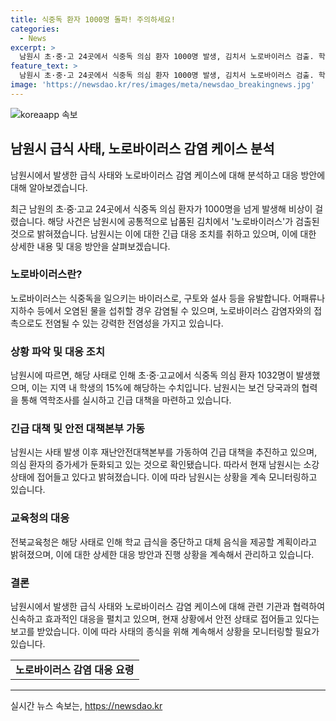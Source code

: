 ```yaml
---
title: 식중독 환자 1000명 돌파! 주의하세요!
categories:
  - News
excerpt: >
  남원시 초·중·고 24곳에서 식중독 의심 환자 1000명 발생, 김치서 노로바이러스 검출. 학교에 공급된 김치에서 노로바이러스 발견되어 금지 및 회수 조치. 노로바이러스는 구토와 설사를 유발하는 식중독 원인으로, 감염자 증가에 따라 학교 조치 및 신고 발생. 관련 학교들은 일시 휴업 및 수업 단축, 재량적 기말고사 연기 등의 조치를 취하고 있으며, 해당 환자들의 수가 감소 추세로 전방위 대응이 진행 중임을 밝혔다.
feature_text: >
  남원시 초·중·고 24곳에서 식중독 의심 환자 1000명 발생, 김치서 노로바이러스 검출. 학교에 공급된 김치에서 노로바이러스 발견되어 금지 및 회수 조치. 노로바이러스는 구토와 설사를 유발하는 식중독 원인으로, 감염자 증가에 따라 학교 조치 및 신고 발생. 관련 학교들은 일시 휴업 및 수업 단축, 재량적 기말고사 연기 등의 조치를 취하고 있으며, 해당 환자들의 수가 감소 추세로 전방위 대응이 진행 중임을 밝혔다.
image: 'https://newsdao.kr/res/images/meta/newsdao_breakingnews.jpg'
---
```


<p><img src="https://newsdao.kr/res/images/meta/newsdao_breakingnews.jpg" alt="koreaapp 속보" /></p>

<h2 data-ke-size="size26">남원시 급식 사태, 노로바이러스 감염 케이스 분석</h2>

<p>남원시에서 발생한 급식 사태와 노로바이러스 감염 케이스에 대해 분석하고 대응 방안에 대해 알아보겠습니다.</p>

<p data-ke-size="size16">최근 남원의 초·중·고교 24곳에서 식중독 의심 환자가 1000명을 넘게 발생해 비상이 걸렸습니다. 해당 사건은 남원시에 공통적으로 납품된 김치에서 '노로바이러스'가 검출된 것으로 밝혀졌습니다. 남원시는 이에 대한 긴급 대응 조치를 취하고 있으며, 이에 대한 상세한 내용 및 대응 방안을 살펴보겠습니다.</p>

<h3><b>노로바이러스란?</b></h3>

<p data-ke-size="size16">노로바이러스는 식중독을 일으키는 바이러스로, 구토와 설사 등을 유발합니다. 어패류나 지하수 등에서 오염된 물을 섭취할 경우 감염될 수 있으며, 노로바이러스 감염자와의 접촉으로도 전염될 수 있는 강력한 전염성을 가지고 있습니다.</p>

<h3><b>상황 파악 및 대응 조치</b></h3>

<p data-ke-size="size16">남원시에 따르면, 해당 사태로 인해 초·중·고교에서 식중독 의심 환자 1032명이 발생했으며, 이는 지역 내 학생의 15%에 해당하는 수치입니다. 남원시는 보건 당국과의 협력을 통해 역학조사를 실시하고 긴급 대책을 마련하고 있습니다.</p>

<h3><b>긴급 대책 및 안전 대책본부 가동</b></h3>

<p data-ke-size="size16">남원시는 사태 발생 이후 재난안전대책본부를 가동하여 긴급 대책을 추진하고 있으며, 의심 환자의 증가세가 둔화되고 있는 것으로 확인됐습니다. 따라서 현재 남원시는 소강 상태에 접어들고 있다고 밝혀졌습니다. 이에 따라 남원시는 상황을 계속 모니터링하고 있습니다.</p>

<h3><b>교육청의 대응</b></h3>

<p data-ke-size="size16">전북교육청은 해당 사태로 인해 학교 급식을 중단하고 대체 음식을 제공할 계획이라고 밝혀졌으며, 이에 대한 상세한 대응 방안과 진행 상황을 계속해서 관리하고 있습니다.</p>

<h3><b>결론</b></h3>

<p data-ke-size="size16">남원시에서 발생한 급식 사태와 노로바이러스 감염 케이스에 대해 관련 기관과 협력하여 신속하고 효과적인 대응을 펼치고 있으며, 현재 상황에서 안전 상태로 접어들고 있다는 보고를 받았습니다. 이에 따라 사태의 종식을 위해 계속해서 상황을 모니터링할 필요가 있습니다.</p>

<table>
    <tr>
        <td style="text-align: center; height: 17px;"><b>노로바이러스 감염 대응 요령</b></td>
    </tr>
</table>

<p><hr></p>
실시간 뉴스 속보는, <a href="https://newsdao.kr" rel="dofollow">https://newsdao.kr</a>


